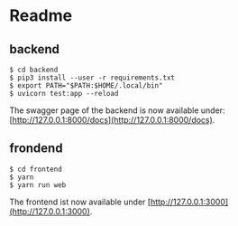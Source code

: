 # Readme

## backend
```
$ cd backend
$ pip3 install --user -r requirements.txt
$ export PATH="$PATH:$HOME/.local/bin"
$ uvicorn test:app --reload
```

The swagger page of the backend is now available under: [http://127.0.0.1:8000/docs](http://127.0.0.1:8000/docs).

## frondend
```
$ cd frontend
$ yarn
$ yarn run web
```

The frontend ist now available under [http://127.0.0.1:3000](http://127.0.0.1:3000).
